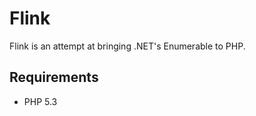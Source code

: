 Flink
=====

Flink is an attempt at bringing .NET's Enumerable to PHP.

Requirements
------------
 * PHP 5.3
